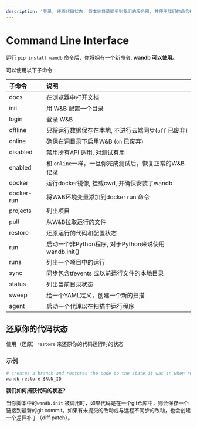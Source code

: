 ```yaml
---
description: '登录, 还原代码状态, 将本地目录同步到我们的服务器, 并使用我们的命令行接口运行超参数扫描（hyperparameter sweeps)'
---
```


# Command Line Interface

运行 `pip install wandb` 命令后，你将拥有一个新命令, **wandb 可以使用。**

可以使用以下子命令:

| 子命令 | 说明 |
| :--- | :--- |
| docs | 在浏览器中打开文档 |
| init | 用 W&B 配置一个目录 |
| login | 登录 W&B |
| offline | 只将运行数据保存在本地, 不进行云端同步\(`off` 已废弃\) |
| online | 确保在词目录下启用W&B \(`on` 已废弃\) |
| disabled | 禁用所有API 调用, 对测试有用 |
| enabled | 和 `online`一样，一旦你完成测试后，恢复正常的W&B记录 |
| docker | 运行docker镜像, 挂载cwd, 并确保安装了wandb |
| docker-run | 将W&B环境变量添加到docker run 命令 |
| projects | 列出项目 |
| pull | 从W&B拉取运行的文件 |
| restore | 还原运行的代码和配置状态 |
| run | 启动一个非Python程序, 对于Python来说使用wandb.init\(\) |
| runs | 列出一个项目中的运行 |
| sync | 同步包含tfevents 或以前运行文件的本地目录 |
| status | 列出当前目录状态 |
| sweep | 给一个YAML定义，创建一个新的扫描 |
| agent | 启动一个代理以在扫描中运行程序 |

##  **还原你的代码状态**

 使用（还原）`restore` 来还原你的代码运行时的状态

###  **示例**

```python
# creates a branch and restores the code to the state it was in when run $RUN_ID was executed
wandb restore $RUN_ID
```

 **我们如何捕获代码的状态?**

 当你脚本中的`wandb.init` 被调用时，如果代码是在一个git仓库中，则会保存一个链接到最新的git commit。如果有未提交的改动或与远程不同步的改动，也会创建一个差异补丁（diff patch）。

